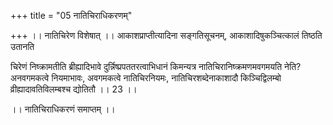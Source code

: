 +++
title = "05 नातिचिराधिकरणम्"

+++
।। नातिचिरेण विशेषात् ।। आकाशप्राप्तीत्यादिना सङ्गतिसूचनम्, आकाशादिषुकञ्चित्कालं तिष्ठति उतानति

चिरेणं निष्क्रामतीति ब्रीह्यादिभावे दुर्न्निष्प्रपततरत्वाभिधानं किमन्यत्र नातिचिरानिष्क्रमणमवगमयति नेति? अनवगमकत्वे नियमाभावः, अवगमकत्वे नातिचिरनियमः, नातिचिरशब्देनाकाशादौ किञ्चिद्विलम्बो व्रीह्यादावतिविलम्बश्च द्योतितौ ।। 23 ।।

।। नातिचिराधिकरणं समाप्तम् ।।

